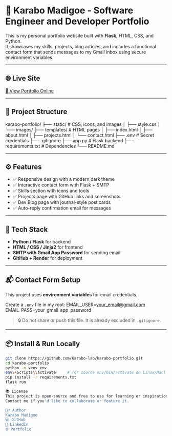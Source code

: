 # 💼 Karabo Madigoe - Software Engineer and Developer Portfolio

This is my personal portfolio website built with **Flask**, HTML, CSS, and Python.  
It showcases my skills, projects, blog articles, and includes a functional contact form that sends messages to my Gmail inbox using secure environment variables.

---

## 🌐 Live Site

[🔗 View Portfolio Online](https://karabo-portfolio.onrender.com)  

---

## 📁 Project Structure

karabo-portfolio/
├── static/ # CSS, icons, and images
│ ├── style.css
│ └── images/
├── templates/ # HTML pages
│ ├── index.html
│ ├── about.html
│ ├── projects.html
│ └── contact.html
├── .env # Secret credentials 
├── .gitignore
├── app.py # Flask backend
├── requirements.txt # Dependencies
└── README.md

---

## ⚙️ Features

- ✅ Responsive design with a modern dark theme
- ✅ Interactive contact form with Flask + SMTP
- ✅ Skills section with icons and tools
- ✅ Projects page with GitHub links and screenshots
- ✅ Dev Blog page with journal-style post cards
- ✅ Auto-reply confirmation email for messages

---

## 🚀 Tech Stack

- **Python / Flask** for backend
- **HTML / CSS / Jinja2** for frontend
- **SMTP with Gmail App Password** for sending email
- **GitHub + Render** for deployment

---

## 📬 Contact Form Setup

This project uses **environment variables** for email credentials.

Create a `.env` file in my root:
EMAIL_USER=your_email@gmail.com
EMAIL_PASS=your_gmail_app_password


> 🔒 Do not share or push this file. It is already excluded in `.gitignore`.

---

## 📦 Install & Run Locally

```bash
git clone https://github.com/Karabo-lab/karabo-portfolio.git
cd karabo-portfolio
python -m venv env
env\\Scripts\\activate     # (or source env/bin/activate on Linux/Mac)
pip install -r requirements.txt
flask run

📚 License
This project is open-source and free to use for learning or inspiration.
Contact me if you'd like to collaborate or feature it.

🙋‍♂️ Author
Karabo Madigoe
💻 GitHub
🔗 LinkedIn
🌐 Portfolio
